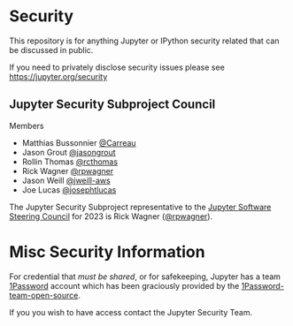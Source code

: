 # Security

This repository is for anything Jupyter or IPython security related that can be discussed in public.

If you need to privately disclose security issues please see https://jupyter.org/security

## Jupyter Security Subproject Council

Members
- Matthias Bussonnier [@Carreau](https://github.com/Carreau)
- Jason Grout [@jasongrout](https://github.com/jasongrout)
- Rollin Thomas [@rcthomas](https://github.com/rcthomas)
- Rick Wagner [@rpwagner](https://github.com/rpwagner)
- Jason Weill [@jweill-aws](https://github.com/jweill-aws)
- Joe Lucas [@josephtlucas](https://github.com/josephtlucas)

The Jupyter Security Subproject representative to the [Jupyter Software Steering Council](https://jupyter.org/governance/software_steering_council.html) for 2023 is Rick Wagner ([@rpwagner](https://github.com/rpwagner)).

# Misc Security Information

For credential that _must be shared_, or for safekeeping, Jupyter has a team [1Password](https://jupyter.1password.com/)
account which has been graciously provided by the
[1Password-team-open-source](https://github.com/1Password/1password-teams-open-source/pull/441).

If you you wish to have access contact the Jupyter Security Team.



